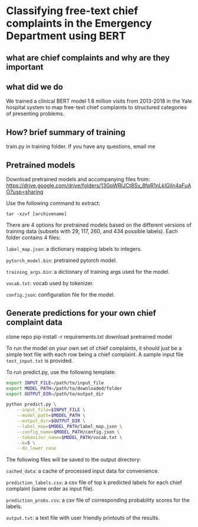 # Classifying free-text chief complaints in the Emergency Department using BERT

## what are chief complaints and why are they important

## what did we do

We trained a clinical BERT model 1.8 million visits from 2013-2018 in the Yale hospital system to map free-text chief complaints to structured categories of presenting problems.

## How? brief summary of training

train.py in training folder. If you have any questions, email me

## Pretrained models

Download pretrained models and accompanying files from: https://drive.google.com/drive/folders/13GpWRlJCt8Sv_8fpR1nLkIGiIn4aFuAO?usp=sharing

Use the following command to extract:

`tar -xzvf [archivename]`

There are 4 options for pretrained models based on the different versions of training data (subsets with 29, 117, 260, and 434 possible labels). Each folder contains 4 files:

`label_map.json`: a dictionary mapping labels to integers.

`pytorch_model.bin`: pretrained pytorch model.

`training_args.bin`: a dictionary of training args used for the model.

`vocab.txt`: vocab used by tokenizer.

`config.json`: configuration file for the model.

## Generate predictions for your own chief complaint data

clone repo
pip install -r requirements.txt
download pretrained model

To run the model on your own set of chief complaints, it should just be a simple text file with each row being a chief complaint. A sample input file `test_input.txt` is provided.

To run predict.py, use the following template:

```bash
export INPUT_FILE=/path/to/input_file
export MODEL_PATH=/path/to/downloaded/folder
export OUTPUT_DIR=/path/to/output_dir

python predict.py \
    --input_file=$INPUT_FILE \
    --model_path=$MODEL_PATH \
    --output_dir=$OUTPUT_DIR \
    --label_map=$MODEL_PATH/label_map.json \
    --config_name=$MODEL_PATH/config.json \
    --tokenizer_name=$MODEL_PATH/vocab.txt \
    --k=5 \
    --do_lower_case
```

The following files will be saved to the output directory:

`cached_data`: a cache of processed input data for convenience.

`prediction_labels.csv`: a csv file of top k predicted labels for each chief complaint (same order as input file).

`prediction_probs.csv`: a csv file of corresponding probability scores for the labels.

`output.txt`: a text file with user friendly printouts of the results.


